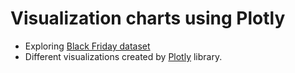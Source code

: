 # Visualization charts using Plotly 

-  Exploring [Black Friday dataset](https://www.kaggle.com/sdolezel/black-friday)
-  Different visualizations created by [Plotly](https://plotly.com/) library.
